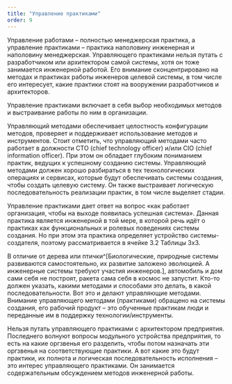 ```yaml
---
title: "Управление практиками"
order: 9
---
```




Управление работами – полностью менеджерская практика, а управление практиками – практика наполовину инженерная и наполовину менеджерская. Управляющего практиками нельзя путать с разработчиком или архитектором самой системы, хотя он тоже занимается инженерной работой. Его внимание сконцентрировано на методах и практиках работы инженеров целевой системы, в том числе его интересует, какие практики стоят на вооружении разработчиков и архитекторов.

Управление практиками включает в себя выбор необходимых методов и выстраивание работы по ним в организации.

Управляющий методами обеспечивает целостность конфигурации методов, проверяет и поддерживает использование методов и инструментов. Стоит отметить, что управляющий методами часто работает в должности CTO (chief technology officer) и/или CIO (chief information officer). При этом он обладает глубоким пониманием практик, ведущих к успешному созданию системы. Управляющий методами должен хорошо разбираться в тех технологических операциях и сервисах, которые будут обеспечивать системы создания, чтобы создать целевую систему. Он также выстраивает логическую последовательность реализации практик, в том числе выделяет стадии.

Управление практиками дает ответ на вопрос «как работает организация, чтобы на выходе появилась успешная система». Данная практика является инженерной в той мере, в которой речь идёт о практиках как функциональных и ролевых поведениях системы создания. Но при этом эта практика определяет устройство системы-создателя, поэтому рассматривается в ячейке 3.2 Таблицы 3х3.

В отличие от дерева или птички^[Биологические, природные системы развиваются самостоятельно, их развитие заложено эволюцией. А инженерные системы требуют участия инженеров.], автомобиль и дом сами себя не построят, ракета сама себя в космос не запустит. Кто-то должен указать, какими методами и способами это делать, в какой последовательности. Вот это и делают управляющие методами. Внимание управляющего методами (практиками) обращено на системы создания, его рабочий продукт – это обученные практикам люди и переданные им в поддержку технологии/инструменты.

Нельзя путать управляющего практиками с архитектором предприятия. Последнего волнуют вопросы модульного устройства предприятия, то есть на какие оргзвенья его разделить, чтобы потом назначать эти оргзвенья на соответствующие практики. А вот какие это будут практики, их полнота и логическая последовательность исполнения – это интерес управляющего практиками. Он занимается содержательным обсуждением методов инженерной работы.

